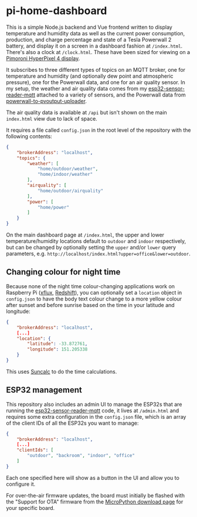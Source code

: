# pi-home-dashboard

This is a simple Node.js backend and Vue frontend written to display temperature and humidity data as well as the current power consumption, production, and charge percentage and state of a Tesla Powerwall 2 battery, and display it on a screen in a dashboard fashion at `/index.html`. There's also a clock at `/clock.html`. These have been sized for viewing on a [Pimoroni HyperPixel 4 display](https://shop.pimoroni.com/products/hyperpixel-4?variant=12569539706963).

It subscribes to three different types of topics on an MQTT broker, one for temperature and humidity (and optionally dew point and atmospheric pressure), one for the Powerwall data, and one for an air quality sensor. In my setup, the weather and air quality data comes from my [esp32-sensor-reader-mqtt](https://github.com/VirtualWolf/esp32-sensor-reader-mqtt) attached to a variety of sensors, and the Powerwall data from [powerwall-to-pvoutput-uploader](https://github.com/VirtualWolf/powerwall-to-pvoutput-uploader).

The air quality data is available at `/api` but isn't shown on the main `index.html` view due to lack of space.

It requires a file called `config.json` in the root level of the repository with the following contents:

```json
{
    "brokerAddress": "localhost",
    "topics": {
        "weather": [
            "home/outdoor/weather",
            "home/indoor/weather"
        ],
        "airquality": [
            "home/outdoor/airquality"
        ],
        "power": [
            "home/power"
        ]
    }
}
```

On the main dashboard page at `/index.html`, the upper and lower temperature/humidity locations default to `outdoor` and `indoor` respectively, but can be changed by optionally setting the `upper` and/or `lower` query parameters, e.g. `http://localhost/index.html?upper=office&lower=outdoor`.

## Changing colour for night time
Because none of the night time colour-changing applications work on Raspberry Pi ([xflux](https://justgetflux.com/linux.html), [Redshift](https://github.com/jonls/redshift)), you can optionally set a `location` object in `config.json` to have the body text colour change to a more yellow colour after sunset and before sunrise based on the time in your latitude and longitude:

```json
{
    "brokerAddress": "localhost",
    [...]
    "location": {
        "latitude": -33.872761,
        "longitude": 151.205338
    }
}
```

This uses [Suncalc](https://github.com/mourner/suncalc) to do the time calculations.

## ESP32 management
This repository also includes an admin UI to manage the ESP32s that are running the [esp32-sensor-reader-mqtt](https://github.com/VirtualWolf/esp32-sensor-reader-mqtt) code, it lives at `/admin.html` and requires some extra configuration in the `config.json` file, which is an array of the client IDs of all the ESP32s you want to manage:

```json
{
    "brokerAddress": "localhost",
    [...]
    "clientIds": [
        "outdoor", "backroom", "indoor", "office"
    ]
}
```

Each one specified here will show as a button in the UI and allow you to configure it.

For over-the-air firmware updates, the board must initially be flashed with the "Support for OTA" firmware from the [MicroPython download page](https://micropython.org/download/) for your specific board.
